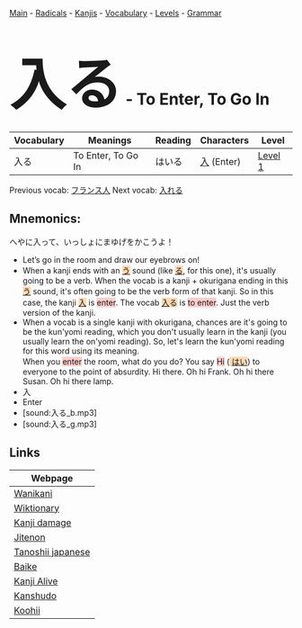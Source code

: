 <style> bigfont {font-size: 100px}</style>
[Main](../README.md) -
[Radicals](../radicals.md) -
[Kanjis](../kanjis.md) -
[Vocabulary](../vocabulary.md) -
[Levels](../levels.md) -
[Grammar](../grammar.md)
# <bigfont> 入る</bigfont> - To Enter, To Go In 

| Vocabulary | Meanings | Reading | Characters | Level |
| --- | --- | --- | --- | --- |
| 入る | To Enter, To Go In | はいる |  [入](../kanjis/入.md) (Enter) | [Level 1](../levels/wk_level1.md) |

Previous vocab: [フランス人](フランス人.md) Next vocab: [入れる](入れる.md) 

## Mnemonics:
へやに入って、いっしょにまゆげをかこうよ！
* Let’s go in the room and draw our eyebrows on!
* When a kanji ends with an <span style="background-color:#fed8b1"> [う](https://jisho.org/search/う)</span> sound (like <span style="background-color:#fed8b1"> [る](https://jisho.org/search/る)</span>, for this one), it's usually going to be a verb. When the vocab is a kanji + okurigana ending in this <span style="background-color:#fed8b1"> [う](https://jisho.org/search/う)</span> sound, it's often going to be the verb form of that kanji. So in this case, the kanji <span style="background-color:#fed8b1"> [入](https://jisho.org/search/入)</span> is <span style="background-color:#ffcccb"> enter</span>. The vocab <span style="background-color:#fed8b1"> [入](https://jisho.org/search/入)る</span> is <span style="background-color:#ffcccb"> to enter</span>. Just the verb version of the kanji.
* When a vocab is a single kanji with okurigana, chances are it's going to be the kun'yomi reading, which you don't usually learn in the kanji (you usually learn the on'yomi reading). So, let's learn the kun'yomi reading for this word using its meaning.<br />When you <span style="background-color:#ffcccb"> enter</span> the room, what do you do? You say <span style="background-color:#ffcccb"> Hi</span> (<span style="background-color:#fed8b1"> [はい](https://jisho.org/search/はい)</span>) to everyone to the point of absurdity. Hi there. Oh hi Frank. Oh hi there Susan. Oh hi there lamp.
* 入
* Enter
* [sound:入る_b.mp3]
* [sound:入る_g.mp3]


## Links 

| Webpage |
| --- |
| [Wanikani          ](https://www.wanikani.com/kanji/入る) |
| [Wiktionary        ](https://en.wiktionary.org/wiki/入る) |
| [Kanji damage      ](http://www.kanjidamage.com/kanji/search?utf8=✓&q=入る) |
| [Jitenon           ](https://jitenon.com/kanji/入る) |
| [Tanoshii japanese ](https://www.tanoshiijapanese.com/dictionary/kanji.cfm?k=入る) |
| [Baike             ](https://baike.baidu.com/item/入る) |
| [Kanji Alive       ](https://app.kanjialive.com/入る) |
| [Kanshudo          ](https://www.kanshudo.com/searchmn?q=入る) |
| [Koohii            ](https://kanji.koohii.com/study/kanji/入る) |
